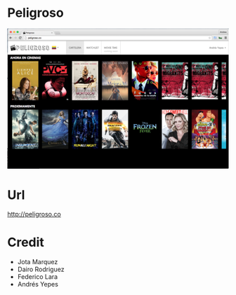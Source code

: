 Peligroso
=========
![Landing Page Screenshot](/public/landing.png)

Url
=========
http://peligroso.co

Credit
=========
- Jota Marquez
- Dairo Rodriguez
- Federico Lara
- Andrés Yepes
